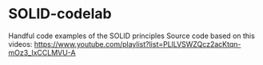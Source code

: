 # SOLID-codelab
Handful code examples of the SOLID principles
Source code based on this videos: https://www.youtube.com/playlist?list=PLlLVSWZQcz2acKtqn-mOz3_IxCCLMVU-A
